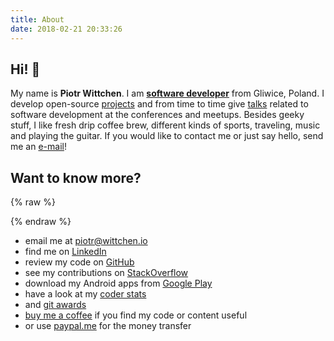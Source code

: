 ```yaml
---
title: About
date: 2018-02-21 20:33:26
---
```


Hi! 👋
------

My name is **Piotr Wittchen**. I am [**software developer**](https://www.linkedin.com/in/piotrwittchen/) from Gliwice, Poland. I develop open-source [projects](/projects) and from time to time give [talks](/talks) related to software development at the conferences and meetups. Besides geeky stuff, I like fresh drip coffee brew, different kinds of sports, traveling, music and playing the guitar. If you would like to contact me or just say hello, send me an [e-mail](mailto:piotr@wittchen.io)!

Want to know more?
------------------

{% raw %}
<div id="avatar"></div>
{% endraw %}

* email me at piotr@wittchen.io
* find me on [LinkedIn](http://www.linkedin.com/in/piotrwittchen)
* review my code on [GitHub](https://github.com/pwittchen)
* see my contributions on [StackOverflow](http://stackoverflow.com/users/1150795/piotr-wittchen)
* download my Android apps from [Google Play](https://play.google.com/store/apps/dev?id=7269544076898428056)
* have a look at my [coder stats](http://coderstats.net/github/#pwittchen)
* and [git awards](http://git-awards.com/users/pwittchen)
* [buy me a coffee](https://www.buymeacoffee.com/AyF3Uam) if you find my code or content useful
* or use [paypal.me](https://www.paypal.me/pwittchen) for the money transfer
